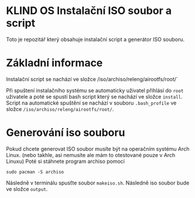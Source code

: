 # KLIND OS Instalační ISO soubor a script

Toto je repozitář který obsahuje instalační script a generátor ISO souboru.

# Základní informace

Instalační script se nachází ve složce /iso/archiso/releng/airootfs/root/`

Při spuštení instalačního systému se automaticky uživatel přihlásí do `root` uživatele a poté se spustí bash script který se nachází ve složce `install`. Script na automatické spuštění se nachází v souboru `.bash_profile` ve složce `/iso/archiso/releng/airootfs/root/`.

# Generování iso souboru

Pokud chcete generovat ISO soubor musíte být na operačním systému Arch Linux. (nebo takhle, asi nemusíte ale mám to otestované pouze v Arch Linuxu) Poté si stáhnete program archiso pomocí

```shell
sudo pacman -S archiso
```

Následně v terminálu spusťte soubor `makeiso.sh`. Následně iso soubor bude ve složce `output`.
